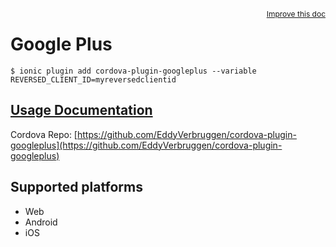 
<a style="float:right;font-size:12px;" href="http://github.com/driftyco/ionic-native/edit/master/src/@ionic-native/plugins/google-plus/index.ts#L0">
  Improve this doc
</a>

# Google Plus
<!-- end header block -->

```
$ ionic plugin add cordova-plugin-googleplus --variable REVERSED_CLIENT_ID=myreversedclientid
```

## [Usage Documentation](https://ionicframework.com/docs/v2/native/google-plus/)

Cordova Repo: [https://github.com/EddyVerbruggen/cordova-plugin-googleplus](https://github.com/EddyVerbruggen/cordova-plugin-googleplus)

<!-- description -->


<!-- @platforms tag -->
## Supported platforms

- Web
- Android
- iOS

<!-- @platforms tag end -->
<!-- end for prop in method.decorators[0].argumentInfo -->
<!-- end content block -->
<!-- end body block -->
